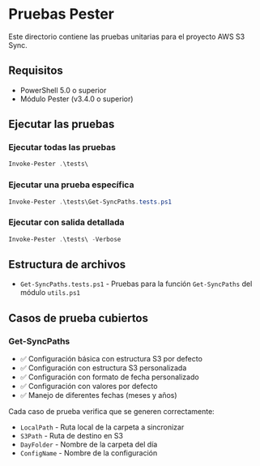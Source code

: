 # Pruebas Pester

Este directorio contiene las pruebas unitarias para el proyecto AWS S3 Sync.

## Requisitos

- PowerShell 5.0 o superior
- Módulo Pester (v3.4.0 o superior)

## Ejecutar las pruebas

### Ejecutar todas las pruebas
```powershell
Invoke-Pester .\tests\
```

### Ejecutar una prueba específica
```powershell
Invoke-Pester .\tests\Get-SyncPaths.tests.ps1
```

### Ejecutar con salida detallada
```powershell
Invoke-Pester .\tests\ -Verbose
```

## Estructura de archivos

- `Get-SyncPaths.tests.ps1` - Pruebas para la función `Get-SyncPaths` del módulo `utils.ps1`

## Casos de prueba cubiertos

### Get-SyncPaths
- ✅ Configuración básica con estructura S3 por defecto
- ✅ Configuración con estructura S3 personalizada
- ✅ Configuración con formato de fecha personalizado
- ✅ Configuración con valores por defecto
- ✅ Manejo de diferentes fechas (meses y años)

Cada caso de prueba verifica que se generen correctamente:
- `LocalPath` - Ruta local de la carpeta a sincronizar
- `S3Path` - Ruta de destino en S3
- `DayFolder` - Nombre de la carpeta del día
- `ConfigName` - Nombre de la configuración 